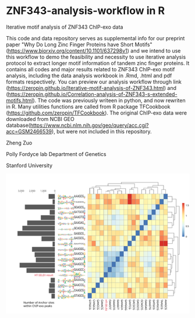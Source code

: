 # ZNF343-analysis-workflow in R
Iterative motif analysis of ZNF343 ChIP-exo data

This code and data repository serves as supplemental info for our preprint paper "Why Do Long Zinc Finger Proteins have Short Motifs" (https://www.biorxiv.org/content/10.1101/637298v1) and we intend to use this workflow to demo the feasibility and necessity to use iterative analysis protocol to extract longer motif information of tandem zinc finger proteins. It contains all codes and major results related to ZNF343 ChIP-exo motif analysis, including the data analysis workbook in .Rmd, .html and pdf formats respectively. You can preview our analysis workflow through link (https://zeropin.github.io/Iterative-motif-analysis-of-ZNF343.html) and (https://zeropin.github.io/Correlation-analysis-of-ZNF343-s-extended-motifs.html). The code was previously writeen in python, and now rewriten in R. Many utilities functions are called from R package TFCookbook (https://github.com/zeropin/TFCookbook). The original ChIP-exo data were downloaded from NCBI GEO database(https://www.ncbi.nlm.nih.gov/geo/query/acc.cgi?acc=GSM2466539), but were not included in this repository.

Zheng Zuo

Polly Fordyce lab
Department of Genetics

Stanford University

![](images/Heatmap_ZNF343_modified.svg)